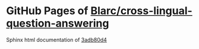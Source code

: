 GitHub Pages of [Blarc/cross-lingual-question-answering](https://github.com/Blarc/cross-lingual-question-answering.git)
===
Sphinx html documentation of [3adb80d4](https://github.com/Blarc/cross-lingual-question-answering/tree/3adb80d41ee5f958bb31ddabd74c56d2d2f5c0da)
